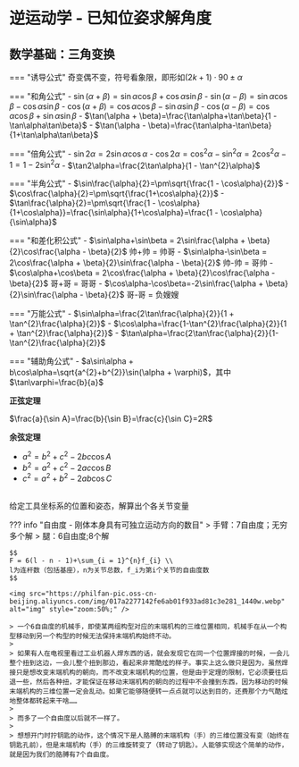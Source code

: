 # 逆运动学 - 已知位姿求解角度

## 数学基础：三角变换
=== "诱导公式"
    奇变偶不变，符号看象限，即形如$(2k + 1)\cdot90\pm\alpha$

=== "和角公式"
    - $\sin(\alpha + \beta)=\sin\alpha\cos\beta+\cos\alpha\sin\beta$
    - $\sin(\alpha - \beta)=\sin\alpha\cos\beta-\cos\alpha\sin\beta$
    - $\cos(\alpha + \beta)=\cos\alpha\cos\beta-\sin\alpha\sin\beta$
    - $\cos(\alpha - \beta)=\cos\alpha\cos\beta+\sin\alpha\sin\beta$
    - $\tan(\alpha + \beta)=\frac{\tan\alpha+\tan\beta}{1 - \tan\alpha\tan\beta}$
    - $\tan(\alpha - \beta)=\frac{\tan\alpha-\tan\beta}{1+\tan\alpha\tan\beta}$

=== "倍角公式"
    - $\sin2\alpha = 2\sin\alpha\cos\alpha$
    - $\cos2\alpha=\cos^{2}\alpha-\sin^{2}\alpha = 2\cos^{2}\alpha - 1 = 1 - 2\sin^{2}\alpha$
    - $\tan2\alpha=\frac{2\tan\alpha}{1 - \tan^{2}\alpha}$

=== "半角公式"
    - $\sin\frac{\alpha}{2}=\pm\sqrt{\frac{1 - \cos\alpha}{2}}$
    - $\cos\frac{\alpha}{2}=\pm\sqrt{\frac{1+\cos\alpha}{2}}$
    - $\tan\frac{\alpha}{2}=\pm\sqrt{\frac{1 - \cos\alpha}{1+\cos\alpha}}=\frac{\sin\alpha}{1+\cos\alpha}=\frac{1 - \cos\alpha}{\sin\alpha}$

=== "和差化积公式"
    - $\sin\alpha+\sin\beta = 2\sin\frac{\alpha + \beta}{2}\cos\frac{\alpha - \beta}{2}$  帅+帅 = 帅哥
    - $\sin\alpha-\sin\beta = 2\cos\frac{\alpha + \beta}{2}\sin\frac{\alpha - \beta}{2}$ 帅-帅 = 哥帅
    - $\cos\alpha+\cos\beta = 2\cos\frac{\alpha + \beta}{2}\cos\frac{\alpha - \beta}{2}$ 哥+哥 = 哥哥
    - $\cos\alpha-\cos\beta=-2\sin\frac{\alpha + \beta}{2}\sin\frac{\alpha - \beta}{2}$ 哥-哥 = 负嫂嫂

=== "万能公式"
    - $\sin\alpha=\frac{2\tan\frac{\alpha}{2}}{1 + \tan^{2}\frac{\alpha}{2}}$
    - $\cos\alpha=\frac{1-\tan^{2}\frac{\alpha}{2}}{1 + \tan^{2}\frac{\alpha}{2}}$
    - $\tan\alpha=\frac{2\tan\frac{\alpha}{2}}{1-\tan^{2}\frac{\alpha}{2}}$

=== "辅助角公式"
    - $a\sin\alpha + b\cos\alpha=\sqrt{a^{2}+b^{2}}\sin(\alpha + \varphi)$，其中 $\tan\varphi=\frac{b}{a}$


**正弦定理**

$\frac{a}{\sin A}=\frac{b}{\sin B}=\frac{c}{\sin C}=2R$

**余弦定理**

- $a^{2}=b^{2}+c^{2}-2bc\cos A$
- $b^{2}=a^{2}+c^{2}-2ac\cos B$
- $c^{2}=a^{2}+b^{2}-2ab\cos C$

##

给定工具坐标系的位置和姿态，解算出个各关节变量

??? info "自由度 - 刚体本身具有可独立运动方向的数目"
    > 手臂：7自由度；无穷多个解
    > 腿：6自由度;8个解

    $$
    F = 6(l - n - 1)+\sum_{i = 1}^{n}f_{i} \\
    l为连杆数（包括基座），n为关节总数，f_i为第i个关节的自由度数
    $$

    <img src="https://philfan-pic.oss-cn-beijing.aliyuncs.com/img/017a2277142fe6ab01f933ad81c3e281_1440w.webp" alt="img" style="zoom:50%;" />

    > 一个6自由度的机械手，即使某两组构型对应的末端机构的三维位置相同，机械手在从一个构型移动到另一个构型的时候无法保持末端机构始终不动。
    >
    > 如果有人在电视里看过工业机器人焊东西的话，就会发现它在同一个位置焊接的时候，一会儿整个扭到这边，一会儿整个扭到那边，看起来非常酷炫的样子。事实上这么做只是因为，虽然焊接只是想改变末端机构的朝向，而不改变末端机构的位置，但是由于定理的限制，它必须要往后退一些，然后各种扭，才能保证在移动末端机构的朝向的过程中不会撞到东西，因为移动的时候末端机构的三维位置一定会乱动。如果它能够随便转一点点就可以达到目的，还费那个力气酷炫地整体都转起来干啥……
    >
    > 而多了一个自由度以后就不一样了。
    >
    > 想想开门时拧钥匙的动作，这个情况下是人胳膊的末端机构（手）的三维位置没有变（始终在钥匙孔前），但是末端机构（手）的三维旋转变了（转动了钥匙）。人能够实现这个简单的动作，就是因为我们的胳膊有7个自由度。


